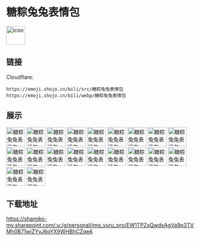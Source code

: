 # 糖粽兔兔表情包
<img src="https://emoji.shojo.cn/bili/src/糖粽兔兔表情包/icon.png" width="50" height="50" alt="icon">

## 链接
Cloudflare:
```
https://emoji.shojo.cn/bili/src/糖粽兔兔表情包
https://emoji.shojo.cn/bili/webp/糖粽兔兔表情包
```
## 展示
<img src="https://emoji.shojo.cn/bili/src/糖粽兔兔表情包/糖粽兔兔表情包-fighting.png" width="50" height="50" alt="糖粽兔兔表情包-fighting">
<img src="https://emoji.shojo.cn/bili/src/糖粽兔兔表情包/糖粽兔兔表情包-偷偷哭泣.png" width="50" height="50" alt="糖粽兔兔表情包-偷偷哭泣">
<img src="https://emoji.shojo.cn/bili/src/糖粽兔兔表情包/糖粽兔兔表情包-震惊兔兔.png" width="50" height="50" alt="糖粽兔兔表情包-震惊兔兔">
<img src="https://emoji.shojo.cn/bili/src/糖粽兔兔表情包/糖粽兔兔表情包-偷看一眼.png" width="50" height="50" alt="糖粽兔兔表情包-偷看一眼">
<img src="https://emoji.shojo.cn/bili/src/糖粽兔兔表情包/糖粽兔兔表情包-兔兔凝视.png" width="50" height="50" alt="糖粽兔兔表情包-兔兔凝视">
<img src="https://emoji.shojo.cn/bili/src/糖粽兔兔表情包/糖粽兔兔表情包-兔兔嘎了.png" width="50" height="50" alt="糖粽兔兔表情包-兔兔嘎了">
<img src="https://emoji.shojo.cn/bili/src/糖粽兔兔表情包/糖粽兔兔表情包-兔兔无语.png" width="50" height="50" alt="糖粽兔兔表情包-兔兔无语">
<img src="https://emoji.shojo.cn/bili/src/糖粽兔兔表情包/糖粽兔兔表情包-快逃.png" width="50" height="50" alt="糖粽兔兔表情包-快逃">
<img src="https://emoji.shojo.cn/bili/src/糖粽兔兔表情包/糖粽兔兔表情包-快乐吃瓜.png" width="50" height="50" alt="糖粽兔兔表情包-快乐吃瓜">
<img src="https://emoji.shojo.cn/bili/src/糖粽兔兔表情包/糖粽兔兔表情包-好耶好耶.png" width="50" height="50" alt="糖粽兔兔表情包-好耶好耶">
<img src="https://emoji.shojo.cn/bili/src/糖粽兔兔表情包/糖粽兔兔表情包-气炸毛了.png" width="50" height="50" alt="糖粽兔兔表情包-气炸毛了">
<img src="https://emoji.shojo.cn/bili/src/糖粽兔兔表情包/糖粽兔兔表情包-爱了爱了.png" width="50" height="50" alt="糖粽兔兔表情包-爱了爱了">
<img src="https://emoji.shojo.cn/bili/src/糖粽兔兔表情包/糖粽兔兔表情包-耍赖.png" width="50" height="50" alt="糖粽兔兔表情包-耍赖">
<img src="https://emoji.shojo.cn/bili/src/糖粽兔兔表情包/糖粽兔兔表情包-那我呢.png" width="50" height="50" alt="糖粽兔兔表情包-那我呢">
<img src="https://emoji.shojo.cn/bili/src/糖粽兔兔表情包/糖粽兔兔表情包-试探.png" width="50" height="50" alt="糖粽兔兔表情包-试探">
<img src="https://emoji.shojo.cn/bili/src/糖粽兔兔表情包/糖粽兔兔表情包-兔兔疑惑.png" width="50" height="50" alt="糖粽兔兔表情包-兔兔疑惑">
<img src="https://emoji.shojo.cn/bili/src/糖粽兔兔表情包/糖粽兔兔表情包-逃避现实.png" width="50" height="50" alt="糖粽兔兔表情包-逃避现实">
<img src="https://emoji.shojo.cn/bili/src/糖粽兔兔表情包/糖粽兔兔表情包-送你花花.png" width="50" height="50" alt="糖粽兔兔表情包-送你花花">
<img src="https://emoji.shojo.cn/bili/src/糖粽兔兔表情包/糖粽兔兔表情包-抱抱.png" width="50" height="50" alt="糖粽兔兔表情包-抱抱">
<img src="https://emoji.shojo.cn/bili/src/糖粽兔兔表情包/糖粽兔兔表情包-裹紧被被.png" width="50" height="50" alt="糖粽兔兔表情包-裹紧被被">

## 下载地址

https://shamiko-my.sharepoint.com/:u:/g/personal/img_yuru_pro/EW1TPZsQwdxAgVa9p3TVMh0B71wiZYvJ6oYX9WHBhCZqeA